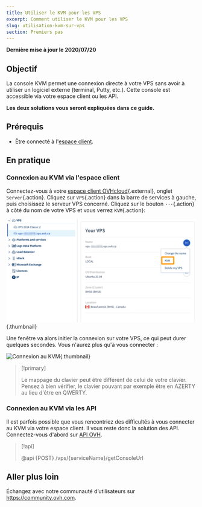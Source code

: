 ```yaml
---
title: Utiliser le KVM pour les VPS
excerpt: Comment utiliser le KVM pour les VPS
slug: utilisation-kvm-sur-vps
section: Premiers pas
---
```


**Dernière mise à jour le 2020/07/20**

## Objectif

La console KVM permet une connexion directe à votre VPS sans avoir à utiliser un logiciel externe (terminal, Putty, etc.). Cette console est accessible via votre espace client ou les API.  

**Les deux solutions vous seront expliquées dans ce guide.**

## Prérequis

- Être connecté à l'[espace client](https://ca.ovh.com/auth/?action=gotomanager).

## En pratique

### Connexion au KVM via l'espace client

Connectez-vous à votre [espace client OVHcloud](https://ca.ovh.com/auth/?action=gotomanager){.external}, onglet `Server`{.action}. Cliquez sur `VPS`{.action} dans la barre de services à gauche, puis choisissez le serveur VPS concerné. Cliquez sur le bouton `···`{.action} à côté du nom de votre VPS et vous verrez `KVM`{.action}:

![Sélectionner le bouton KVM](images/activating_kvm_manager2.png){.thumbnail}

 
Une fenêtre va alors initier la connexion sur votre VPS, ce qui peut durer quelques secondes. Vous n'aurez plus qu'à vous connecter :

![Connexion au KVM](images/kvm_screen.png){.thumbnail}

> [!primary]
>
> Le mappage du clavier peut être différent de celui de votre clavier. Pensez à bien vérifier, le clavier pouvant par exemple être en AZERTY au lieu d'être en QWERTY.
>

### Connexion au KVM via les API

Il est parfois possible que vous rencontriez des difficultés à vous connecter au KVM via votre espace client. Il vous reste donc la solution des API. Connectez-vous d'abord sur [API OVH](https://api.ovh.com/).

> [!api]
>
> @api {POST} /vps/{serviceName}/getConsoleUrl
>

## Aller plus loin

Échangez avec notre communauté d’utilisateurs sur <https://community.ovh.com>.


